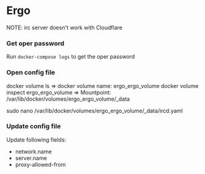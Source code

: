 # Ergo

NOTE: irc server doesn't work with Cloudflare

### Get oper password
Run `docker-compose logs` to get the oper password

### Open config file

docker volume ls 
=> docker volume name: ergo_ergo_volume
docker volume inspect ergo_ergo_volume
=> Mountpoint: /var/lib/docker/volumes/ergo_ergo_volume/_data

sudo nano /var/lib/docker/volumes/ergo_ergo_volume/_data/ircd.yaml


### Update config file

Update following fields:
- network.name
- server.name
- proxy-allowed-from